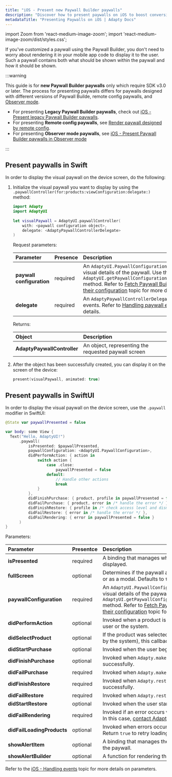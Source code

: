 ```yaml
---
title: "iOS - Present new Paywall Builder paywalls"
description: "Discover how to present paywalls on iOS to boost conversions and revenue."
metadataTitle: "Presenting Paywalls on iOS | Adapty Docs"
---
```


import Zoom from 'react-medium-image-zoom';
import 'react-medium-image-zoom/dist/styles.css';

If you've customized a paywall using the Paywall Builder, you don't need to worry about rendering it in your mobile app code to display it to the user. Such a paywall contains both what should be shown within the paywall and how it should be shown.

:::warning

This guide is for **new Paywall Builder paywalls** only which require SDK v3.0 or later. The process for presenting paywalls differs for paywalls designed with different versions of Paywall Builde, remote config paywalls, and [Observer mode](observer-vs-full-mode).

- For presenting **Legacy Paywall Builder paywalls**, check out [iOS - Present legacy Paywall Builder paywalls](ios-present-paywalls-legacy).
- For presenting **Remote config paywalls**, see [Render paywall designed by remote config](present-remote-config-paywalls).
- For presenting **Observer mode paywalls**, see [iOS - Present Paywall Builder paywalls in Observer mode](ios-present-paywall-builder-paywalls-in-observer-mode)

:::

## Present paywalls in Swift

In order to display the visual paywall on the device screen, do the following:

1. Initialize the visual paywall you want to display by using the  `.paywallController(for:products:viewConfiguration:delegate:)` method:

     ```swift showLineNumbers title="Swift"
     import Adapty
     import AdaptyUI
        
     let visualPaywall = AdaptyUI.paywallController(
         with: <paywall configuration object>,
         delegate: <AdaptyPaywallControllerDelegate>
     )
     ```

    Request parameters:

   | Parameter                | Presence | Description |
   | :----------------------- | :------- | :---------- |
   | **paywall configuration**         | required | An `AdaptyUI.PaywallConfiguration` object containing visual details of the paywall. Use the `AdaptyUI.getPaywallConfiguration(forPaywall:locale:)` method.  Refer to [Fetch Paywall Builder paywalls and their configuration](get-pb-paywalls) topic for more details. |
   | **delegate**            | required | An `AdaptyPaywallControllerDelegate` to listen to paywall events. Refer to [Handling paywall events](ios-handling-events) topic for more details.

    Returns:

    | Object                  | Description                                          |
    | :---------------------- | :--------------------------------------------------- |
    | **AdaptyPaywallController** | An object, representing the requested paywall screen |

2. After the object has been successfully created, you can display it on the screen of the device: 

   ```swift showLineNumbers title="Swift"
   present(visualPaywall, animated: true)
   ```

## Present paywalls in SwiftUI

In order to display the visual paywall on the device screen, use the `.paywall` modifier in SwiftUI:

```swift showLineNumbers title="SwiftUI"
@State var paywallPresented = false

var body: some View {
  Text("Hello, AdaptyUI!")
      .paywall(
          isPresented: $paywallPresented,
          paywallConfiguration: <AdaptyUI.PaywallConfiguration>,
          didPerformAction: { action in
              switch action {
                  case .close:
                      paywallPresented = false
                  default:
                      // Handle other actions
                      break
              }
          },
          didFinishPurchase: { product, profile in paywallPresented = false },
          didFailPurchase: { product, error in /* handle the error */ },
          didFinishRestore: { profile in /* check access level and dismiss */  },
          didFailRestore: { error in /* handle the error */ },
          didFailRendering: { error in paywallPresented = false }
      )
}
```

Parameters:

| Parameter          | Presentce | Description                                                  |
| :------------------------- | --------- | :----------------------------------------------------------- |
| **isPresented**            | required  | A binding that manages whether the paywall screen is displayed. |
| **fullScreen**             | optional  | Determines if the paywall appears in full-screen mode or as a modal. Defaults to `true`. |
| **paywallConfiguration**             | required | An `AdaptyUI.PaywallConfiguration` object containing visual details of the paywall. Use the `AdaptyUI.getPaywallConfiguration(forPaywall:locale:)` method.  Refer to [Fetch Paywall Builder paywalls and their configuration](get-pb-paywalls) topic for more details.|
| **didPerformAction**       | optional  | Invoked when a product is selected for purchase by the user or the system. |
| **didSelectProduct**       | optional  | If the product was selected for purchase (by a user or by the system), this callback will be invoked. |
| **didStartPurchase**       | optional  | Invoked when the user begins the purchase process. |
| **didFinishPurchase**      | optional  | Invoked when `Adapty.makePurchase()` completes successfully. |
| **didFailPurchase**        | required  | Invoked when `Adapty.makePurchase()` fails. |
| **didFinishRestore**       | required  | Invoked when `Adapty.restorePurchases()` completes successfully. |
| **didFailRestore**         | required  | Invoked when `Adapty.restorePurchases()` fails. |
| **didStartRestore**        | optional  | Invoked when the user starts the restore process. |
| **didFailRendering**       | required  | Invoked if an error occurs while rendering the interface. In this case, [contact Adapty Support](mailto:support@adapty.io). |
| **didFailLoadingProducts** | optional  | Invoked when errors occur during product loading. Return `true` to retry loading. |
| **showAlertItem**          | optional  | A binding that manages the display of alert items above the paywall. |
| **showAlertBuilder**       | optional  | A function for rendering the alert view. |


Refer to the [iOS - Handling events](ios-handling-events) topic for more details on parameters. 
